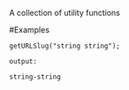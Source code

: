 A collection of utility functions

#Examples

```
getURLSlug("string string");

output:

string-string

```